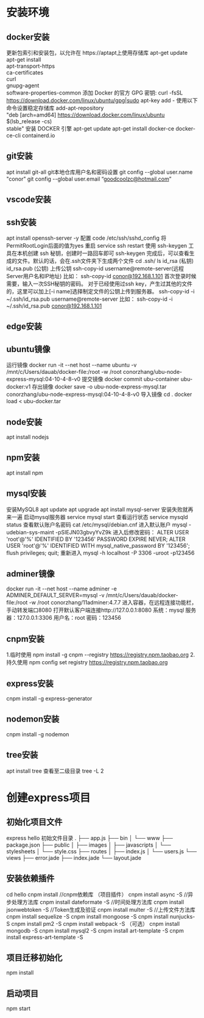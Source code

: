 # 安装环境
## docker安装
更新包索引和安装包，以允许在 https://aptapt上使用存储库
apt-get update
apt-get install \
apt-transport-https \
ca-certificates \
curl \
gnupg-agent \
software-properties-common
添加 Docker 的官方 GPG 密钥:
curl -fsSL https://download.docker.com/linux/ubuntu/gpg|sudo apt-key add -
使用以下命令设置稳定存储库
add-apt-repository \
&quot;deb [arch=amd64] https://download.docker.com/linux/ubuntu \
$(lsb_release -cs) \
stable&quot;
安装 DOCKER 引擎
apt-get update
apt-get install docker-ce docker-ce-cli containerd.io

## git安装
apt install git-all
git本地仓库用户名和密码设置 
git config --global user.name "conor" 
git config --global user.email “goodcoolzc@hotmail.com”

## vscode安装

## ssh安装
apt install openssh-server -y
配置
code /etc/ssh/sshd_config
将PermitRootLogin后面的值为yes
重启 
service ssh restart
使用 ssh-keygen 工具在本机创建 ssh 秘钥，创建时一路回车即可
ssh-keygen
完成后，可以查看生成的文件。默认的话，会在.ssh文件夹下生成两个文件
cd .ssh/
ls
id_rsa (私钥)  id_rsa.pub (公钥)
上传公钥
ssh-copy-id username@remote-server(远程Server用户名和IP地址)
比如： ssh-copy-id conor@192.168.1.101
首次登录时候需要，输入一次SSH秘钥的密码。
对于已经使用过ssh key，产生过其他的文件的，这里可以加上[-i name]选择制定文件的公钥上传到服务器。
ssh-copy-id -i ~/.ssh/id_rsa.pub username@remote-server
比如： ssh-copy-id -i ~/.ssh/id_rsa.pub conor@192.168.1.101

## edge安装

## ubuntu镜像
运行镜像
docker run -it --net host --name ubuntu -v /mnt/c/Users/dauab/docker-file:/root -w /root conorzhang/ubu-node-express-mysql:04-10-4-8-v0
提交镜像
docker commit ubu-container ubu-docker:v1
存出镜像
docker save -o ubu-node-express-mysql.tar conorzhang/ubu-node-express-mysql:04-10-4-8-v0
导入镜像
cd .
docker load < ubu-docker.tar

## node安装
apt install nodejs

## npm安装
apt install npm

## mysql安装
安装MySQL8
apt update
apt upgrade
apt install mysql-server
安装失败就再来一遍
启动mysql服务器
service mysql start
查看运行状态
service mysqld status 
查看默认账户名密码
cat /etc/mysql/debian.cnf
进入默认账户
mysql -udebian-sys-maint -pSIEJN03gbvyYvZ9k
进入后修改密码：
ALTER USER 'root'@'%' IDENTIFIED BY '123456' PASSWORD EXPIRE NEVER;
ALTER USER 'root'@'%' IDENTIFIED WITH mysql_native_password BY '123456';
flush privileges;
quit;
重新进入
mysql -h localhost -P 3306 -uroot -p123456

## adminer镜像
docker run -it --net host --name adminer -e ADMINER_DEFAULT_SERVER=mysql -v /mnt/c/Users/dauab/docker-file:/root -w /root conorzhang/11adminer:4.7.7
进入容器，在远程连接功能栏，手动转发端口8080
打开默认客户端连接http://127.0.0.1:8080
系统：mysql
服务器：127.0.0.1:3306
用户名：root
密码：123456

## cnpm安装
1.临时使用
npm install -g cnpm --registry https://registry.npm.taobao.org
2.持久使用
npm config set registry https://registry.npm.taobao.org

## express安装
cnpm install -g express-generator

## nodemon安装
cnpm install -g nodemon

## tree安装
apt install tree
查看至二级目录
tree -L 2

# 创建express项目
## 初始化项目文件
express hello
初始文件目录
.
├── app.js
├── bin
│ └── www
├── package.json
├── public
│ ├── images
│ ├── javascripts
│ └── stylesheets
│ └── style.css
├── routes
│ ├── index.js
│ └── users.js
└── views
├── error.jade
├── index.jade
└── layout.jade

## 安装依赖插件
cd hello
cnpm install //cnpm依赖库
（项目插件）
cnpm install async -S //异步处理方法库
cnpm install dateformate -S //时间处理方法库
cnpm install jsonwebtoken -S //Token生成及验证
cnpm install multer -S //上传文件方法库
cnpm install sequelize -S
cnpm install mongoose -S
cnpm install nunjucks-S 
cnpm install pm2 -S
cnpm install webpack -S 
（可选）
cnpm install mongodb -S
cnpm install mysql2 -S
cnpm install art-template -S
cnpm install express-art-template -S

## 项目迁移初始化
npm install

## 启动项目
npm start

